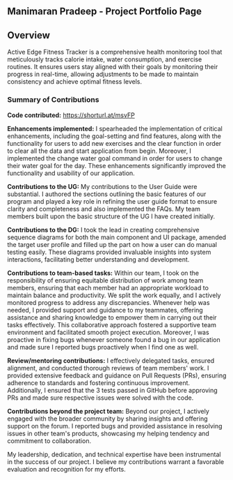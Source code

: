 ## Manimaran Pradeep  - Project Portfolio Page

## Overview
Active Edge Fitness Tracker is a comprehensive health monitoring tool that meticulously tracks calorie intake,
water consumption, and exercise routines. It ensures users stay aligned with their goals by monitoring their progress
in real-time, allowing adjustments to be made to maintain consistency and achieve optimal fitness levels.

### Summary of Contributions
**Code contributed:** https://shorturl.at/msvFP

**Enhancements implemented:** I spearheaded the implementation of critical enhancements, including the goal-setting and
find features, along with the functionality for users to add new exercises and the clear function in order to clear all 
the data and start application from begin. Moreover, I implemented the change water goal command in order for users 
to change their water goal for the day. These enhancements significantly improved the functionality 
and usability of our application.

**Contributions to the UG:** My contributions to the User Guide were substantial. I authored the sections outlining the
basic features of our program and played a key role in refining the user guide format to ensure clarity and 
completeness and also implemented the FAQs. My team members built upon the basic structure of the UG I have created 
initially.

**Contributions to the DG:** I took the lead in creating comprehensive sequence diagrams for both the main component 
and UI package, amended the target user profile and filled up the part on how a user can do manual testing easily.
These diagrams provided invaluable insights into system interactions, facilitating better understanding and 
development.

**Contributions to team-based tasks:** Within our team, I took on the responsibility of ensuring equitable distribution
of work among team members, ensuring that each member had an appropriate workload to maintain balance and productivity.
We split the work equally, and I actively monitored progress to address any discrepancies. Whenever help was needed, I 
provided support and guidance to my teammates, offering assistance and sharing knowledge to empower them in carrying
out their tasks effectively. This collaborative approach fostered a supportive team environment and facilitated smooth 
project execution. Moreover, I was proactive in fixing bugs whenever someone found a bug in our application and made 
sure I reported bugs proactively when I find one as well.

**Review/mentoring contributions:**  I effectively delegated tasks, ensured alignment, and conducted thorough reviews 
of team members' work. I provided extensive feedback and guidance on Pull Requests (PRs), ensuring adherence to 
standards and fostering continuous improvement. Additionally, I ensured that the 3 tests passed in GitHub before 
approving PRs and made sure respective issues were solved with the code.

**Contributions beyond the project team:** Beyond our project, I actively engaged with the broader community by sharing 
insights and offering support on the forum. I reported bugs and provided assistance in resolving issues in other team's 
products, showcasing my helping tendency and commitment to collaboration.

My leadership, dedication, and technical expertise have been instrumental in the success of our project. I believe my 
contributions warrant a favorable evaluation and recognition for my efforts.